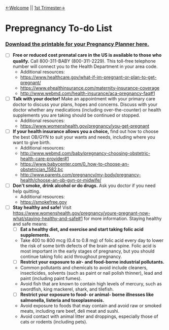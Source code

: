 

[←Welcome](#)  ||  [1st Trimester→](/1stTrimester-ToDo.md)

# Prepregnancy To-do List
### [Download the printable for your Pregnancy Planner here.](#)

- [ ] **Free or reduced cost prenatal care in the US is available to those who qualify.** Call 800-311-BABY (800-311-2229). This toll-free telephone number will connect you to the Health Department in your area code.
    - Additional resources:
    - https://www.healthcare.gov/what-if-im-pregnant-or-plan-to-get-pregnant/
    - https://www.ehealthinsurance.com/maternity-insurance-coverage
    - http://www.webmd.com/health-insurance/aca-pregnancy-faq#1
- [ ] **Talk with your doctor!** Make an appointment with your primary care doctor to discuss your plans, hopes and concerns. Discuss with your doctor whether any medications (including over-the-counter) or health supplements you are taking should be continued or stopped.
    - Additional resources:
    - https://www.womenshealth.gov/pregnancy/you-get-pregnant
- [ ] **If your health insurance allows you a choice,** find out how to choose the best OB/GYN to suit your wants and needs, including where you want to give birth. 
    - Additional resources:
    - http://www.webmd.com/baby/pregnancy-choosing-obstetric-health-care-provider#1
    - https://www.babycenter.com/0_how-to-choose-an-obstetrician_1582.bc
    - http://www.parents.com/pregnancy/my-body/pregnancy-health/choose-an-ob-gyn-or-midwife/
- [ ] **Don't smoke, drink alcohol or do drugs.** Ask you doctor if you need help quitting. 
    - Additional resources:
    - https://smokefree.gov
- [ ] **Stay healthy and safe!** Visit https://www.womenshealth.gov/pregnancy/youre-pregnant-now-what/staying-healthy-and-safe#1 for more information. Staying healthy and safe means:
    - [ ] **Eat a healthy diet, and exercise and start taking folic acid supplements.** 
    - Take 400 to 800 mcg (0.4 to 0.8 mg) of folic acid every day to lower the risk of some birth defects of the brain and spine. Folic acid is most important in the early stages of pregnancy, but you should continue taking folic acid throughout pregnancy.
    - [ ] **Restrict your exposure to air- and food-borne industrial pollutants.** 
    - Common pollutants and chemicals to avoid include cleaners, insecticides, solvents (such as paint or nail polish thinner), lead and paint (including paint fumes). 
    - Avoid fish that are known to contain high levels of mercury, such as swordfish, king mackerel, shark, and tilefish.  
    - [ ] **Restrict your exposure to food- or animal- borne illnesses like salmonella, listeria and toxoplasmosis.** 
    - Avoid exposure to foods that may contain and avoid raw or smoked meats, including rare beef, deli meat and sushi. 
    - Avoid contact with animal litter and droppings, especially those of cats or rodents (including pets).

